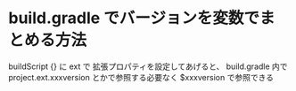 # build.gradle でバージョンを変数でまとめる方法

buildScript {} に ext で 拡張プロパティを設定してあげると、 build.gradle 内で project.ext.xxxversion とかで参照する必要なく $xxxversion で参照できる


<!--stackedit_data:
eyJoaXN0b3J5IjpbLTk4NjAyMjUzMV19
-->